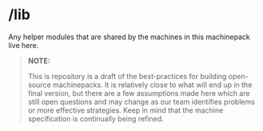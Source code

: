 # /lib

Any helper modules that are shared by the machines in this machinepack live here.


> **NOTE:**
>
> This is repository is a draft of the best-practices for building open-source machinepacks. It is relatively close to what will end up in the final version, but there are a few assumptions made here which are still open questions and may change as our team identifies problems or more effective strategies.  Keep in mind that the machine specification is continually being refined.
